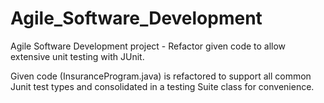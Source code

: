 # Agile_Software_Development
 Agile Software Development project -  Refactor given code to allow extensive unit testing with JUnit.
 
 Given code (InsuranceProgram.java) is refactored to support all common Junit test types and consolidated in a testing Suite class for convenience.
